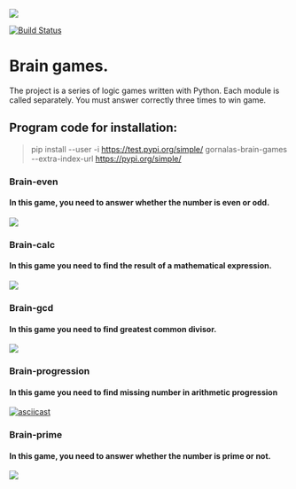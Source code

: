 <a href="https://codeclimate.com/github/Gornalas/python-project-lvl1/maintainability"><img src="https://api.codeclimate.com/v1/badges/6508ac9b51db4865e84c/maintainability" /></a>

[![Build Status](https://travis-ci.com/Gornalas/python-project-lvl1.svg?branch=master)](https://travis-ci.com/Gornalas/python-project-lvl1)

Brain games.
=============================================================================================
The project is a series of logic games written with Python. Each module is called separately. You must answer correctly three times to win game.

Program code for installation:
---------------------------------------------------------------------------------------------

>pip install --user -i https://test.pypi.org/simple/ gornalas-brain-games --extra-index-url https://pypi.org/simple/

### **Brain-even**
#### In this game, you need to answer whether the number is even or odd.

<a href="https://asciinema.org/a/sPtClwEyV0ATP0kmNTUyZUQqv" target="_blank"><img src="https://asciinema.org/a/sPtClwEyV0ATP0kmNTUyZUQqv.svg" /></a>

### **Brain-calc**
#### In this game you need to find the result of a mathematical expression.

<a href="https://asciinema.org/a/mHsbdHD2QLstcP6bnJnWUNlgH" target="_blank"><img src="https://asciinema.org/a/mHsbdHD2QLstcP6bnJnWUNlgH.svg" /></a>

### **Brain-gcd**
#### In this game you need to find greatest common divisor.

<a href="https://asciinema.org/a/Rx5MQdu0mygJKfXzkIvLPyLHn" target="_blank"><img src="https://asciinema.org/a/Rx5MQdu0mygJKfXzkIvLPyLHn.svg" /></a>

### **Brain-progression**
#### In this game you need to find missing number in arithmetic progression

[![asciicast](https://asciinema.org/a/P9NMhx8PiTMbEEDyJqkLZXJpa.svg)](https://asciinema.org/a/P9NMhx8PiTMbEEDyJqkLZXJpa)

### **Brain-prime**
#### In this game, you need to answer whether the number is prime or not.

<a href="https://asciinema.org/a/o2kS9p1Yt23lnobpyJWxJUWgQ" target="_blank"><img src="https://asciinema.org/a/o2kS9p1Yt23lnobpyJWxJUWgQ.svg" /></a>
